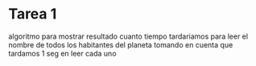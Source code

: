 # Tarea 1

algoritmo para mostrar resultado cuanto tiempo tardariamos para leer el nombre de todos los habitantes del planeta tomando en cuenta que tardamos 1 seg en leer cada uno 
